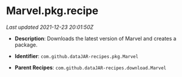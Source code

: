 # Marvel.pkg.recipe

_Last updated 2021-12-23 20:01:50Z_

- **Description**: Downloads the latest version of Marvel and creates a package.

- **Identifier**: `com.github.dataJAR-recipes.pkg.Marvel`

- **Parent Recipes**: `com.github.dataJAR-recipes.download.Marvel`
